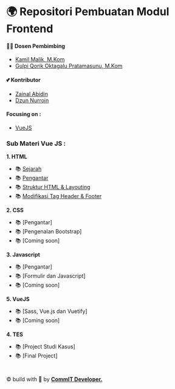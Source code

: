 # 🌍 Repositori Pembuatan Modul Frontend

#### 🕵️‍♀️ Dosen Pembimbing

- [Kamil Malik, M.Kom](https://t.me/kamilmaliki)
- [Gulpi Qorik Oktagalu Pratamasunu, M.Kom](https://t.me/pratamasunu)

#### 💕 Kontributor

- [Zainal Abidin](https://t.me/zaiinhs)
- [Dzun Nurroin](https://t.me/dzun_nn)

#### Focusing on :

- [VueJS](https://vuejs.org/)

### Sub Materi Vue JS :

**1. HTML**

- 📚 [Sejarah](html/sejarah.md)
- 📚 [Pengantar](html/pengantar.md)
- 📚 [Struktur HTML & Layouting](html/struktur-HTML.md)
- 📚 [Modifikasi Tag Header & Footer](html/modifikasi-tag-header-dan-footer.md)

**2. CSS**

- 📚 [Pengantar]
- 📚 [Pengenalan Bootstrap]
- 📚 [Coming soon]

**3. Javascript**

- 📚 [Pengantar]
- 📚 [Formulir dan Javascript]
- 📚 [Coming soon]

**5. VueJS**

- 📚 [Sass, Vue.js dan Vuetify]
- 📚 [Coming soon]

**4. TES**

- 📚 [Project Studi Kasus]
- 📚 [Final Project]

#

&copy; build with 💝 by <a href="https://github.com/commitunuja"><b>CommIT Developer.</b></a>
